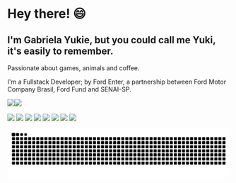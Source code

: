 

# Hey there! 😄


## I'm Gabriela Yukie, but you could call me Yuki, it's easily to remember.

Passionate about games, animals and coffee.

I'm a Fullstack Developer; by Ford Enter, a partnership between Ford Motor Company Brasil, Ford Fund and SENAI-SP.



<img height ="200" src="https://github-readme-stats.vercel.app/api?username=yukiecanatto&show_icons=true&theme=radical"/><img height ="200" src="https://github-readme-stats.vercel.app/api/top-langs/?username=anuraghazra&layout=donut"/>


<img height = "80" src="https://devicon-website.vercel.app/api/java/plain-wordmark.svg" /> <img height = "80" src="https://devicon-website.vercel.app/api/mysql/plain-wordmark.svg"></img>
<img height = "80" src="https://devicon-website.vercel.app/api/spring/original-wordmark.svg"></img> <img height = "80" src="https://cdn.jsdelivr.net/gh/devicons/devicon/icons/html5/html5-plain-wordmark.svg" /> <img height = "80" src="https://cdn.jsdelivr.net/gh/devicons/devicon/icons/css3/css3-plain-wordmark.svg" /> <img height = "80" src="https://cdn.jsdelivr.net/gh/devicons/devicon/icons/javascript/javascript-plain.svg" /> <img height = "80" src="https://devicon-website.vercel.app/api/git/original.svg"></img> <img height = "80" src="https://devicon-website.vercel.app/api/github/original.svg"></img>

<img src="https://raw.githubusercontent.com/shahradelahi/shahradelahi/output/github-contribution-grid-snake-dark.svg#gh-dark-mode-only"/>




          
